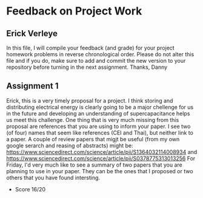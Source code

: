 # Feedback on Project Work
## Erick Verleye

In this file, I will compile your feedback (and grade) for your project homework problems in reverse chronological order. Please do not alter this file and if you do, make sure to add and commit the new version to your repository before turning in the next assignment. Thanks, Danny

## Assignment 1

Erick, this is a very timely proposal for a project. I think storing and distributing electrical energy is clearly going to be a major chellenge for us in the future and developing an understanding of supercapacitance helps us meet this challenge. One thing that is very much missing from this proposal are references that you are using to inform your paper. I see two (of four) names that seem like references (CEI and Thai), but neither link to a paper. A couple of review papers that migjt be useful (from my own google serarch and reasing of abstracts) might be:
https://www.sciencedirect.com/science/article/pii/S1364032114008934
and
https://www.sciencedirect.com/science/article/pii/S0378775313013256
For Friday, I'd very much like to see a summary of two papers that you are planning to use in your paper. They can be the ones that I proposed or two others that you have found intersting.

* Score 16/20
